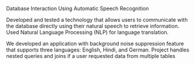 Database Interaction Using Automatic Speech Recognition

Developed and tested a technology that allows users to communicate with the database directly using their natural speech to retrieve information. Used Natural Language Processing (NLP) for language translation.

We developed an application with background noise suppression feature that supports three languages: English, Hindi, and German. 
Project handles nested queries and joins if a user requested data from multiple tables

